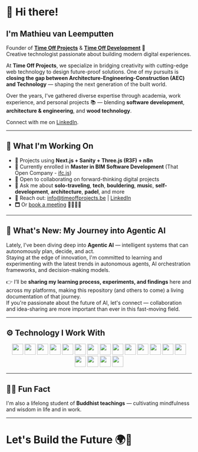 # 👋 Hi there!

## I'm Mathieu van Leemputten

Founder of [**Time Off Projects**](https://timeoffprojects.be) & [**Time Off Development**](https://timeoffdevelopment.com) 🚀  
Creative technologist passionate about building modern digital experiences.

At **Time Off Projects**, we specialize in bridging creativity with cutting-edge web technology to design future-proof solutions. One of my pursuits is **closing the gap between Architecture-Engineering-Construction (AEC) and Technology** — shaping the next generation of the built world.

Over the years, I've gathered diverse expertise through academia, work experience, and personal projects 📚 — blending **software development**, **architecture & engineering**, and **wood technology**.

Connect with me on [LinkedIn](https://linkedin.com/in/mathieu-van-leemputten-0b83a0190).

---

## 🚀 What I'm Working On
- 🔭 Projects using **Next.js + Sanity + Three.js (R3F) + n8n**
- 🌱 Currently enrolled in **Master in BIM Software Development** (That Open Company - [ifc.js](https://ifcjs.github.io/info/))
- 🤝 Open to collaborating on forward-thinking digital projects
- 💬 Ask me about **solo-traveling**, **tech**, **bouldering**, **music**, **self-development**, **architecture**, **padel**, and more
- 📩 Reach out: [info@timeoffprojects.be](mailto:info@timeoffprojects.be) | [LinkedIn](https://linkedin.com/in/mathieu-van-leemputten-0b83a0190)
- 🗖️ Or [book a meeting](https://cal.com/timeoffprojects?redirect=false) 👨‍💼👩‍💼

---

## 🌟 What's New: My Journey into Agentic AI

Lately, I’ve been diving deep into **Agentic AI** — intelligent systems that can autonomously plan, decide, and act.  
Staying at the edge of innovation, I'm committed to learning and experimenting with the latest trends in autonomous agents, AI orchestration frameworks, and decision-making models.

👉 I’ll be **sharing my learning process, experiments, and findings** here and across my platforms, making this repository (and others to come) a living documentation of that journey.  
If you're passionate about the future of AI, let's connect — collaboration and idea-sharing are more important than ever in this fast-moving field.

---

## ⚙️ Technology I Work With

<div align="center">
  <img src="https://upload.wikimedia.org/wikipedia/commons/a/a7/React-icon.svg" height="30px" /> 
  <img src="https://upload.wikimedia.org/wikipedia/commons/8/8e/Nextjs-logo.svg" height="30px" />
  <img src="https://upload.wikimedia.org/wikipedia/commons/7/7e/Sanity-logo-svg.svg" height="30px" />
  <img src="https://upload.wikimedia.org/wikipedia/commons/9/93/MongoDB_Logo.svg" height="30px" />
  <img src="https://upload.wikimedia.org/wikipedia/commons/3/37/Firebase_Logo.svg" height="30px" />
  <img src="https://upload.wikimedia.org/wikipedia/commons/3/3c/Logo_Blender.svg" height="30px" />
  <img src="https://upload.wikimedia.org/wikipedia/commons/b/b5/Autodesk_Logo.svg" height="30px" />
  <img src="https://upload.wikimedia.org/wikipedia/commons/d/d9/Node.js_logo.svg" height="30px" />
  <img src="https://upload.wikimedia.org/wikipedia/commons/3/3f/Three.js_Icon.svg" height="30px" />
  <img src="https://upload.wikimedia.org/wikipedia/commons/3/33/Figma-logo.svg" height="30px" />
  <img src="https://upload.wikimedia.org/wikipedia/commons/4/4c/Adobe_Creative_Cloud_rainbow_icon.svg" height="30px" />
  <img src="https://upload.wikimedia.org/wikipedia/commons/7/7d/Microsoft_.NET_logo.svg" height="30px" />
  <img src="https://upload.wikimedia.org/wikipedia/commons/1/19/Unity_Technologies_logo.svg" height="30px" />
  <img src="https://upload.wikimedia.org/wikipedia/commons/d/da/Unreal_Engine_Logo.svg" height="30px" />
  <img src="https://upload.wikimedia.org/wikipedia/commons/d/d5/Tailwind_CSS_Logo.svg" height="30px" />
  <img src="https://upload.wikimedia.org/wikipedia/commons/4/4c/Typescript_logo_2020.svg" height="30px" />
  <img src="https://upload.wikimedia.org/wikipedia/commons/5/53/N8n-logo-new.svg" height="30px" />
  <img src="https://upload.wikimedia.org/wikipedia/commons/a/a7/Docker-svgrepo-com.svg" height="30px" />
</div>

---

## 🧘‍♂️ Fun Fact
I'm also a lifelong student of **Buddhist teachings** — cultivating mindfulness and wisdom in life and in work.

---

# Let's Build the Future 🌍🚀
